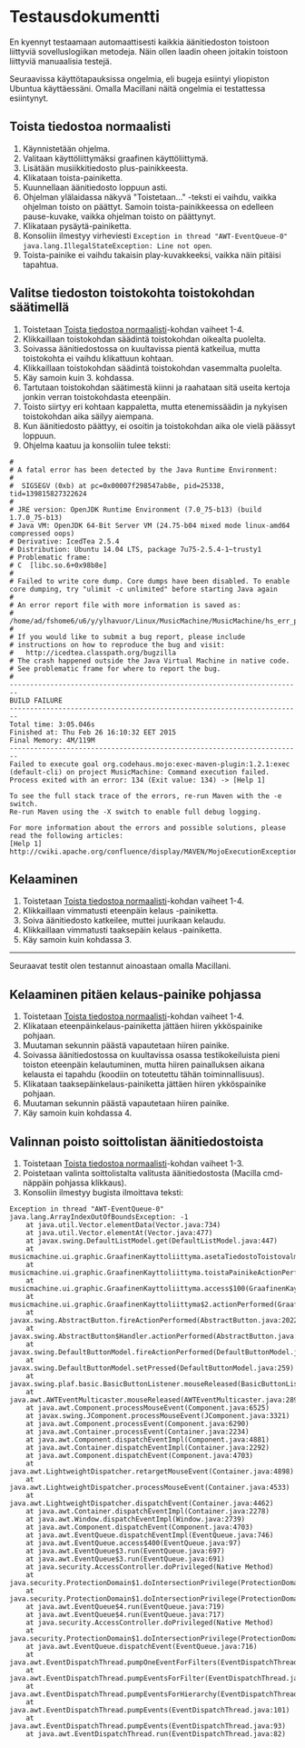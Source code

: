 # Testausdokumentti

En kyennyt testaamaan automaattisesti kaikkia äänitiedoston toistoon liittyviä sovelluslogiikan metodeja. Näin ollen laadin oheen joitakin toistoon liittyviä manuaalisia testejä.

Seuraavissa käyttötapauksissa ongelmia, eli bugeja esiintyi yliopiston Ubuntua käyttäessäni. Omalla Macillani näitä ongelmia ei testattessa esiintynyt.

## Toista tiedostoa normaalisti
1. Käynnistetään ohjelma.
2. Valitaan käyttöliittymäksi graafinen käyttöliittymä.
3. Lisätään musiikkitiedosto plus-painikkeesta.
4. Klikataan toista-painiketta.
5. Kuunnellaan äänitiedosto loppuun asti.
6. Ohjelman ylälaidassa näkyvä "Toistetaan..." -teksti ei vaihdu, vaikka ohjelman toisto on päättyt. Samoin toista-painikkeessa on edelleen pause-kuvake, vaikka ohjelman toisto on päättynyt.
7. Klikataan pysäytä-painiketta.
8. Konsoliin ilmestyy virheviesti ```Exception in thread "AWT-EventQueue-0" java.lang.IllegalStateException: Line not open```.
9. Toista-painike ei vaihdu takaisin play-kuvakkeeksi, vaikka näin pitäisi tapahtua.



## Valitse tiedoston toistokohta toistokohdan säätimellä
1. Toistetaan [Toista tiedostoa normaalisti](#toista-tiedostoa-normaalisti)-kohdan vaiheet 1-4.
2. Klikkaillaan toistokohdan säädintä toistokohdan oikealta puolelta.
3. Soivassa äänitiedostossa on kuultavissa pientä katkeilua, mutta toistokohta ei vaihdu klikattuun kohtaan.
4. Klikkaillaan toistokohdan säädintä toistokohdan vasemmalta puolelta.
5. Käy samoin kuin 3. kohdassa.
6. Tartutaan toistokohdan säätimestä kiinni ja raahataan sitä useita kertoja jonkin verran toistokohdasta eteenpäin.
7. Toisto siirtyy eri kohtaan kappaletta, mutta etenemissäädin ja nykyisen toistokohdan aika säilyy aiempana.
8. Kun äänitiedosto päättyy, ei osoitin ja toistokohdan aika ole vielä päässyt loppuun.
9. Ohjelma kaatuu ja konsoliin tulee teksti:

```
#
# A fatal error has been detected by the Java Runtime Environment:
#
#  SIGSEGV (0xb) at pc=0x00007f298547ab8e, pid=25338, tid=139815827322624
#
# JRE version: OpenJDK Runtime Environment (7.0_75-b13) (build 1.7.0_75-b13)
# Java VM: OpenJDK 64-Bit Server VM (24.75-b04 mixed mode linux-amd64 compressed oops)
# Derivative: IcedTea 2.5.4
# Distribution: Ubuntu 14.04 LTS, package 7u75-2.5.4-1~trusty1
# Problematic frame:
# C  [libc.so.6+0x98b8e]
#
# Failed to write core dump. Core dumps have been disabled. To enable core dumping, try "ulimit -c unlimited" before starting Java again
#
# An error report file with more information is saved as:
# /home/ad/fshome6/u6/y/ylhavuor/Linux/MusicMachine/MusicMachine/hs_err_pid25338.log
#
# If you would like to submit a bug report, please include
# instructions on how to reproduce the bug and visit:
#   http://icedtea.classpath.org/bugzilla
# The crash happened outside the Java Virtual Machine in native code.
# See problematic frame for where to report the bug.
#
------------------------------------------------------------------------
BUILD FAILURE
------------------------------------------------------------------------
Total time: 3:05.046s
Finished at: Thu Feb 26 16:10:32 EET 2015
Final Memory: 4M/119M
------------------------------------------------------------------------
Failed to execute goal org.codehaus.mojo:exec-maven-plugin:1.2.1:exec (default-cli) on project MusicMachine: Command execution failed. Process exited with an error: 134 (Exit value: 134) -> [Help 1]

To see the full stack trace of the errors, re-run Maven with the -e switch.
Re-run Maven using the -X switch to enable full debug logging.

For more information about the errors and possible solutions, please read the following articles:
[Help 1] http://cwiki.apache.org/confluence/display/MAVEN/MojoExecutionException
```

## Kelaaminen
1. Toistetaan [Toista tiedostoa normaalisti](#toista-tiedostoa-normaalisti)-kohdan vaiheet 1-4.
2. Klikkaillaan vimmatusti eteenpäin kelaus -painiketta.
3. Soiva äänitiedosto katkeilee, muttei juurikaan kelaudu.
4. Klikkaillaan vimmatusti taaksepäin kelaus -painiketta.
5. Käy samoin kuin kohdassa 3.

---
Seuraavat testit olen testannut ainoastaan omalla Macillani.

## Kelaaminen pitäen kelaus-painike pohjassa
1. Toistetaan [Toista tiedostoa normaalisti](#toista-tiedostoa-normaalisti)-kohdan vaiheet 1-4.
2. Klikataan eteenpäinkelaus-painiketta jättäen hiiren ykköspainike pohjaan.
3. Muutaman sekunnin päästä vapautetaan hiiren painike.
4. Soivassa äänitiedostossa on kuultavissa osassa testikokeiluista pieni toiston eteenpäin kelautuminen, mutta hiiren painalluksen aikana kelausta ei tapahdu (koodiin on toteutettu tähän toiminnallisuus).
5. Klikataan taaksepäinkelaus-painiketta jättäen hiiren ykköspainike pohjaan.
6. Muutaman sekunnin päästä vapautetaan hiiren painike.
7. Käy samoin kuin kohdassa 4.

## Valinnan poisto soittolistan äänitiedostoista
1. Toistetaan [Toista tiedostoa normaalisti](#toista-tiedostoa-normaalisti)-kohdan vaiheet 1-3.
2. Poistetaan valinta soittolistalta valitusta äänitiedostosta (Macilla cmd-näppäin pohjassa klikkaus).
3. Konsoliin ilmestyy bugista ilmoittava teksti:

```
Exception in thread "AWT-EventQueue-0" java.lang.ArrayIndexOutOfBoundsException: -1
	at java.util.Vector.elementData(Vector.java:734)
	at java.util.Vector.elementAt(Vector.java:477)
	at javax.swing.DefaultListModel.get(DefaultListModel.java:447)
	at musicmachine.ui.graphic.GraafinenKayttoliittyma.asetaTiedostoToistovalmiiksi(GraafinenKayttoliittyma.java:363)
	at musicmachine.ui.graphic.GraafinenKayttoliittyma.toistaPainikeActionPerformed(GraafinenKayttoliittyma.java:346)
	at musicmachine.ui.graphic.GraafinenKayttoliittyma.access$100(GraafinenKayttoliittyma.java:21)
	at musicmachine.ui.graphic.GraafinenKayttoliittyma$2.actionPerformed(GraafinenKayttoliittyma.java:99)
	at javax.swing.AbstractButton.fireActionPerformed(AbstractButton.java:2022)
	at javax.swing.AbstractButton$Handler.actionPerformed(AbstractButton.java:2346)
	at javax.swing.DefaultButtonModel.fireActionPerformed(DefaultButtonModel.java:402)
	at javax.swing.DefaultButtonModel.setPressed(DefaultButtonModel.java:259)
	at javax.swing.plaf.basic.BasicButtonListener.mouseReleased(BasicButtonListener.java:252)
	at java.awt.AWTEventMulticaster.mouseReleased(AWTEventMulticaster.java:289)
	at java.awt.Component.processMouseEvent(Component.java:6525)
	at javax.swing.JComponent.processMouseEvent(JComponent.java:3321)
	at java.awt.Component.processEvent(Component.java:6290)
	at java.awt.Container.processEvent(Container.java:2234)
	at java.awt.Component.dispatchEventImpl(Component.java:4881)
	at java.awt.Container.dispatchEventImpl(Container.java:2292)
	at java.awt.Component.dispatchEvent(Component.java:4703)
	at java.awt.LightweightDispatcher.retargetMouseEvent(Container.java:4898)
	at java.awt.LightweightDispatcher.processMouseEvent(Container.java:4533)
	at java.awt.LightweightDispatcher.dispatchEvent(Container.java:4462)
	at java.awt.Container.dispatchEventImpl(Container.java:2278)
	at java.awt.Window.dispatchEventImpl(Window.java:2739)
	at java.awt.Component.dispatchEvent(Component.java:4703)
	at java.awt.EventQueue.dispatchEventImpl(EventQueue.java:746)
	at java.awt.EventQueue.access$400(EventQueue.java:97)
	at java.awt.EventQueue$3.run(EventQueue.java:697)
	at java.awt.EventQueue$3.run(EventQueue.java:691)
	at java.security.AccessController.doPrivileged(Native Method)
	at java.security.ProtectionDomain$1.doIntersectionPrivilege(ProtectionDomain.java:75)
	at java.security.ProtectionDomain$1.doIntersectionPrivilege(ProtectionDomain.java:86)
	at java.awt.EventQueue$4.run(EventQueue.java:719)
	at java.awt.EventQueue$4.run(EventQueue.java:717)
	at java.security.AccessController.doPrivileged(Native Method)
	at java.security.ProtectionDomain$1.doIntersectionPrivilege(ProtectionDomain.java:75)
	at java.awt.EventQueue.dispatchEvent(EventQueue.java:716)
	at java.awt.EventDispatchThread.pumpOneEventForFilters(EventDispatchThread.java:201)
	at java.awt.EventDispatchThread.pumpEventsForFilter(EventDispatchThread.java:116)
	at java.awt.EventDispatchThread.pumpEventsForHierarchy(EventDispatchThread.java:105)
	at java.awt.EventDispatchThread.pumpEvents(EventDispatchThread.java:101)
	at java.awt.EventDispatchThread.pumpEvents(EventDispatchThread.java:93)
	at java.awt.EventDispatchThread.run(EventDispatchThread.java:82)
```
